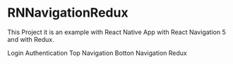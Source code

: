 # RNNavigationRedux
This Project it is an example with React Native App with React Navigation 5 and with Redux.

Login
Authentication
Top Navigation
Botton Navigation
Redux
